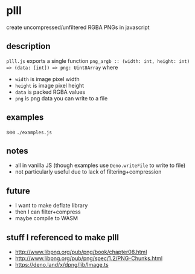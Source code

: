 # plll
create uncompressed/unfiltered RGBA PNGs in javascript

## description
`plll.js` exports a single function `png_argb :: (width: int, height: int) => (data: [int]) => png: Uint8Array` where
- `width` is image pixel width
- `height` is image pixel height
- `data` is packed RGBA values
- `png` is png data you can write to a file

## examples
see `./examples.js`

## notes
- all in vanilla JS (though examples use `Deno.writeFile` to write to file)
- not particularly useful due to lack of filtering+compression

## future
- I want to make deflate library
- then I can filter+compress
- maybe compile to WASM

## stuff I referenced to make plll
- http://www.libpng.org/pub/png/book/chapter08.html
- http://www.libpng.org/pub/png/spec/1.2/PNG-Chunks.html
- https://deno.land/x/dpng/lib/Image.ts